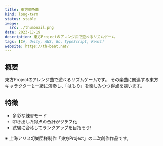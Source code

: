 ```yaml
---
title: 東方競争曲
kind: long-term
status: stable
image:
  src: ./thumbnail.png
date: 2023-12-19
description: 東方Projectのアレンジ曲で遊べるリズムゲーム
tags: [C#, Unity, AWS, Go, TypeScript, React]
website: https://th-beat.net/
---
```


## 概要

東方Projectのアレンジ曲で遊べるリズムゲームです。
その楽曲に関連する東方キャラクターと一緒に演奏し、「はもり」を楽しみつつ得点を競います。

## 特徴

- 多彩な練習モード
- 叩き出した得点の合計がグラフ化
- 試験に合格してランクアップを目指そう!

※ 上海アリス幻樂団様制作「東方Project」の二次創作作品です。
